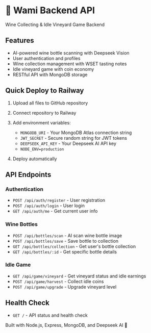 # 🍷 Wami Backend API

Wine Collecting & Idle Vineyard Game Backend

## Features
- AI-powered wine bottle scanning with Deepseek Vision
- User authentication and profiles
- Wine collection management with WSET tasting notes
- Idle vineyard game with coin economy
- RESTful API with MongoDB storage

## Quick Deploy to Railway

1. Upload all files to GitHub repository
2. Connect repository to Railway
3. Add environment variables:
   - `MONGODB_URI` - Your MongoDB Atlas connection string
   - `JWT_SECRET` - Secure random string for JWT tokens
   - `DEEPSEEK_API_KEY` - Your Deepseek AI API key
   - `NODE_ENV=production`

4. Deploy automatically

## API Endpoints

### Authentication
- `POST /api/auth/register` - User registration
- `POST /api/auth/login` - User login
- `GET /api/auth/me` - Get current user info

### Wine Bottles
- `POST /api/bottles/scan` - AI scan wine bottle image
- `POST /api/bottles/save` - Save bottle to collection
- `GET /api/bottles/collection` - Get user's bottle collection
- `GET /api/bottles/:id` - Get specific bottle details

### Idle Game
- `GET /api/game/vineyard` - Get vineyard status and idle earnings
- `POST /api/game/harvest` - Collect idle coins
- `POST /api/game/upgrade` - Upgrade vineyard level

## Health Check
- `GET /` - API status and health check

Built with Node.js, Express, MongoDB, and Deepseek AI 🚀
